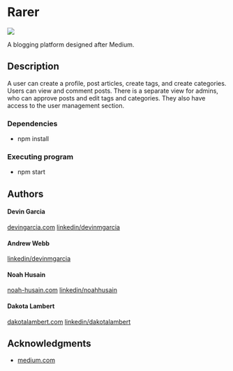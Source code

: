 # Rarer

![](src/images/rarer.gif)

A blogging platform designed after Medium.

## Description

A user can create a profile, post articles, create tags, and create categories. Users can view and comment posts.
There is a separate view for admins, who can approve posts and edit tags and categories. They also have access to
the user management section.

### Dependencies

* npm install

### Executing program

* npm start

## Authors

<h4>Devin Garcia</h4>
<a href="https://www.devingarcia.com/">devingarcia.com</a>
<a href="https://www.linkedin.com/in/devinmgarcia/">linkedin/devinmgarcia</a>
<h4>Andrew Webb</h4>
<a href="https://www.linkedin.com/in/andrew-webb07/">linkedin/devinmgarcia</a>
<h4>Noah Husain</h4>
<a href="https://noah-husain.netlify.app/">noah-husain.com</a>
<a href="https://www.linkedin.com/in/noah-husain/">linkedin/noahhusain</a>
<h4>Dakota Lambert</h4>
<a href="https://www.dakotalambert.com">dakotalambert.com</a>
<a href="https://www.linkedin.com/in/dakotashaynelambert/">linkedin/dakotalambert</a>

## Acknowledgments

* [medium.com](https://medium.com/)

